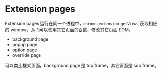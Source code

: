 # Extension pages

Extension pages 运行在同一个进程中，`chrome.extension.getViews` 获取相应的 window，从而可以使用其它页面的函数，修改其它页面 DOM。

- background page
- popup page
- option page
- override page

可以类比框架页面，background page 是 top frame，其它页面是 sub frame。
